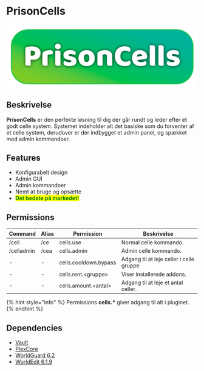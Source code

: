# PrisonCells

![](../.gitbook/assets/prisoncells.png)

## Beskrivelse <a href="#description" id="description"></a>

**PrisonCells** er den perfekte løsning til dig der går rundt og leder efter et godt celle system. Systemet indeholder alt det basiske som du forventer af et celle system, derudover er der indbygget et admin panel, og spækket med admin kommandoer.



## Features

* Konfigurabelt design
* Admin GUI
* Admin kommandoer
* Nemt at bruge og opsætte
* <mark style="color:green;">**Det bedste på markedet!**</mark>



## Permissions

| **Command** | **Alias** | **Permission**        | **Beskrivelse**                          |
| ----------- | --------- | --------------------- | ---------------------------------------- |
| /cell       | /ce       | cells.use             | Normal celle kommando.                   |
| /celladmin  | /cea      | cells.admin           | Admin celle kommando.                    |
| -           | -         | cells.cooldown.bypass | Adgang til at leje celler i celle gruppe |
| -           | -         | cells.rent.\<gruppe>  | Viser installerede addons.               |
| -           | -         | cells.amount.\<antal> | Adgang til at leje et antal celler.      |

{% hint style="info" %}
Permissions **cells.\*** giver adgang til alt i pluginet.
{% endhint %}

## Dependencies

* [Vault](https://www.spigotmc.org/resources/vault.34315/)
* [PlexCore](https://www.spigotmc.org/resources/plexcore.100981/)
* [WorldGuard 6.2](https://dev.bukkit.org/projects/worldguard/files/956770)
* [WorldEdit 6.1.9](https://dev.bukkit.org/projects/worldedit/files/2597538)
